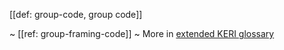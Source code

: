 [[def: group-code, group code]]

~ [[ref: group-framing-code]]
~ More in <a href="https://weboftrust.github.io/WOT-terms/docs/glossary/group-code">extended KERI glossary</a>
